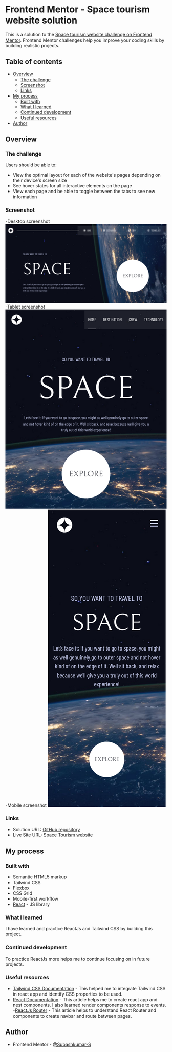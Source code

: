 # Frontend Mentor - Space tourism website solution

This is a solution to the [Space tourism website challenge on Frontend Mentor](https://www.frontendmentor.io/challenges/space-tourism-multipage-website-gRWj1URZ3). Frontend Mentor challenges help you improve your coding skills by building realistic projects.

## Table of contents

- [Overview](#overview)
    - [The challenge](#the-challenge)
    - [Screenshot](#screenshot)
    - [Links](#links)
- [My process](#my-process)
    - [Built with](#built-with)
    - [What I learned](#what-i-learned)
    - [Continued development](#continued-development)
    - [Useful resources](#useful-resources)
- [Author](#author)

## Overview

### The challenge

Users should be able to:

- View the optimal layout for each of the website's pages depending on their device's screen size
- See hover states for all interactive elements on the page
- View each page and be able to toggle between the tabs to see new information

### Screenshot
-Desktop screenshot
![](./screenshot/desktop.png)
-Tablet screenshot
![](./screenshot/tablet.png)
-Mobile screenshot
![](./screenshot/mobile.png)


### Links

- Solution URL: [GitHub repository](https://github.com/Subashkumar-S/space-tourism-website)
- Live Site URL: [Space Tourism website](https://space-tourism-website-f037b.web.app/)

## My process

### Built with

- Semantic HTML5 markup
- Tailwind CSS
- Flexbox
- CSS Grid
- Mobile-first workflow
- [React](https://reactjs.org/) - JS library


### What I learned
I have learned and practice ReactJs and Tailwind CSS by building this project.



### Continued development

To practice ReactJs more helps me to continue focusing on in future projects.
### Useful resources

- [Tailwind CSS Documentation](https://tailwindcss.com/docs/installation) - This helped me to integrate Tailwind CSS in react app and identify CSS properties to be used.
- [React Documentation](https://react.dev/learn) - This article helps me to create react app and nest components. I also learned render components response to events.
-[ReactJs Router](https://www.geeksforgeeks.org/reactjs-router/) - This article helps to understand React Router and components to create navbar and route between pages.

## Author

- Frontend Mentor - [@Subashkumar-S](https://www.frontendmentor.io/profile/Subashkumar-S)

